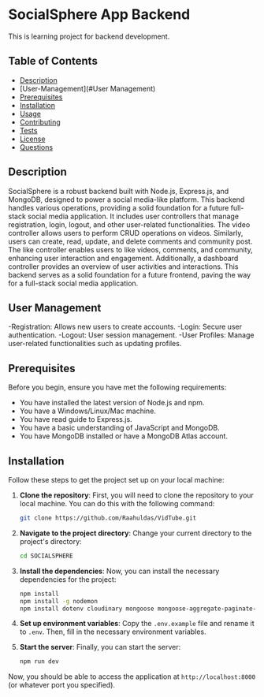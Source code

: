 # SocialSphere App Backend
This is learning project for backend development.

## Table of Contents
- [Description](#description)
- [User-Management](#User Management)
- [Prerequisites](#prerequisites)
- [Installation](#installation)
- [Usage](#usage)
- [Contributing](#contributing)
- [Tests](#tests)
- [License](#license)
- [Questions](#questions)

## Description
SocialSphere is a robust backend built with Node.js, Express.js, and MongoDB, designed to power a social media-like platform. This backend handles various operations, providing a solid foundation for a future full-stack social media application.
It includes user controllers that manage registration, login, logout, and other user-related functionalities. The video controller allows users to perform CRUD operations on videos. Similarly, users can create, read, update, and delete comments and community post. The like controller enables users to like videos, comments, and community, enhancing user interaction and engagement. Additionally, a dashboard controller provides an overview of user activities and interactions. This backend serves as a solid foundation for a future frontend, paving the way for a full-stack social media application.

## User Management

-Registration: Allows new users to create accounts.
-Login: Secure user authentication.
-Logout: User session management.
-User Profiles: Manage user-related  functionalities such as updating   profiles.

## Prerequisites

Before you begin, ensure you have met the following requirements:

- You have installed the latest version of Node.js and npm.
- You have a Windows/Linux/Mac machine.
- You have read guide to Express.js.
- You have a basic understanding of JavaScript and MongoDB.
- You have MongoDB installed or have a MongoDB Atlas account.

## Installation


Follow these steps to get the project set up on your local machine:

1. **Clone the repository**: First, you will need to clone the repository to your local machine. You can do this with the following command:

    ```bash
    git clone https://github.com/Raahuldas/VidTube.git
    ```
2. **Navigate to the project directory**: Change your current directory to the project's directory:

    ```bash
    cd SOCIALSPHERE
    ```
3. **Install the dependencies**: Now, you can install the necessary dependencies for the project:

    ```bash
    npm install
    npm install -g nodemon
    npm install dotenv cloudinary mongoose mongoose-aggregate-paginate-v2 bcrypt jsonwebtoken express cors cookie-parser cloudinary multer

    ```
4. **Set up environment variables**: Copy the `.env.example` file and rename it to `.env`. Then, fill in the necessary environment variables.

5. **Start the server**: Finally, you can start the server:

    ```bash
    npm run dev
    ```

Now, you should be able to access the application at `http://localhost:8000` (or whatever port you specified).
